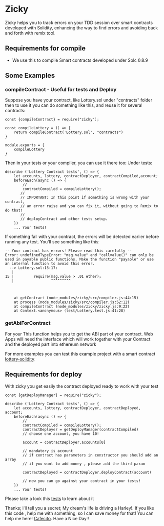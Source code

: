 # Zicky
Zicky helps you to track errors on your TDD session over smart contracts developed with Solidity, 
enhancing the way to find errors and avoiding back and forth with remix tool.

## Requirements for compile
* We use this to compile Smart contracts developed under Solc 0.8.9

## Some Examples

### compileContract - Useful for tests and Deploy
Suppose you have your contract, like Lottery.sol under "contracts" folder
then to use it you can do something like this, and reuse it for several contracts:

````
const {compileContract} = require("zicky");

const compileLottery = () => {
    return compileContract('Lottery.sol', "contracts")
}

module.exports = {
    compileLottery
}
````

Then in your tests or your compiler, you can use it there too:
Under tests:

````
describe ('Lottery Contract tests', () => {
    let accounts, lottery, contractDeployer, contractCompiled,account;
    beforeEach(async () => {
        // 
        contractCompiled = compileLottery();
       //
       // IMPORTANT: In this point if something is wrong with your contract, 
       // an error raise and you can fix it, without going to Remix to do that! 
       //
       // deployContract and other tests setup.
    })
    ... Your tests! 

````
If something fail with your contract, the errors  will be detected earlier before running any test. 
You'll see something like this:
`````
-- Your contract has errors! Please read this carefully --
Error: undefinedTypeError: "msg.value" and "callvalue()" can only be used in payable public functions. Make the function "payable" or use an internal function to avoid this error.
  --> Lottery.sol:15:17:
   |
15 |         require(msg.value > .01 ether);
   |                 ^^^^^^^^^



    at getContract (node_modules/zicky/src/compiler.js:44:15)
    at process (node_modules/zicky/src/compiler.js:52:12)
    at compileContract (node_modules/zicky/zicky.js:9:22)
    at Context.<anonymous> (test/Lottery.test.js:41:28)
`````

### getAbiForContract 

For your This function helps you to get the ABI part of your contract. Web Apps will need the interface which will work together with your Contract  and the deployed part into ethereum network

For more examples you can test this example project with a smart contract [lottery-solidity](https://github.com/davidgk/lottery-solidity):

## Requirements for deploy

With zicky you get easily the contract deployed ready to work with your test

````
const {getDeployManager} = require("zicky");

describe ('Lottery Contract tests', () => {
    let accounts, lottery, contractDeployer, contractDeployed,  account;
    beforeEach(async () => {
        // 
        contractCompiled = compileLottery();
        contractDeployer = getDeployManager(contractCompiled)
        // choose one account, you have 10!
        
        account = contractDeployer.accounts[0]
        
        // mandatory is account
        // if contract has parameters in constructor you should add an array
        // if you want to add money , please add the third param
        
        contractDeployed = contractDeployer.deployContract(account)
        
        // now you can go against your contract in your tests!
    })
    ... Your tests! 

````
Please take a look this [tests](https://github.com/davidgk/zicky/blob/main/test/deployManager.test.js) to learn about it 

Thanks; I'll tell you a secret; My dream's life is driving a Harley!. If you like this code , help me with something, so I can save money for that!
You can help me here! [Cafecito](https://cafecito.app/zicky).
Have a Nice Day!!
